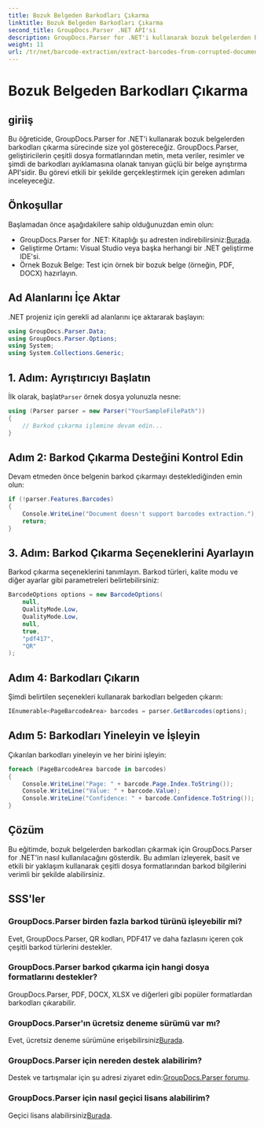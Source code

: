 ```yaml
---
title: Bozuk Belgeden Barkodları Çıkarma
linktitle: Bozuk Belgeden Barkodları Çıkarma
second_title: GroupDocs.Parser .NET API'si
description: GroupDocs.Parser for .NET'i kullanarak bozuk belgelerden barkodları nasıl çıkaracağınızı öğrenin. Adım adım talimatlarla kapsamlı eğitim.
weight: 11
url: /tr/net/barcode-extraction/extract-barcodes-from-corrupted-document/
---
```


# Bozuk Belgeden Barkodları Çıkarma

## giriiş
Bu öğreticide, GroupDocs.Parser for .NET'i kullanarak bozuk belgelerden barkodları çıkarma sürecinde size yol göstereceğiz. GroupDocs.Parser, geliştiricilerin çeşitli dosya formatlarından metin, meta veriler, resimler ve şimdi de barkodları ayıklamasına olanak tanıyan güçlü bir belge ayrıştırma API'sidir. Bu görevi etkili bir şekilde gerçekleştirmek için gereken adımları inceleyeceğiz.
## Önkoşullar
Başlamadan önce aşağıdakilere sahip olduğunuzdan emin olun:
-  GroupDocs.Parser for .NET: Kitaplığı şu adresten indirebilirsiniz:[Burada](https://releases.groupdocs.com/parser/net/).
- Geliştirme Ortamı: Visual Studio veya başka herhangi bir .NET geliştirme IDE'si.
- Örnek Bozuk Belge: Test için örnek bir bozuk belge (örneğin, PDF, DOCX) hazırlayın.

## Ad Alanlarını İçe Aktar
.NET projeniz için gerekli ad alanlarını içe aktararak başlayın:
```csharp
using GroupDocs.Parser.Data;
using GroupDocs.Parser.Options;
using System;
using System.Collections.Generic;
```
## 1. Adım: Ayrıştırıcıyı Başlatın
 İlk olarak, başlat`Parser` örnek dosya yolunuzla nesne:
```csharp
using (Parser parser = new Parser("YourSampleFilePath"))
{
    // Barkod çıkarma işlemine devam edin...
}
```
## Adım 2: Barkod Çıkarma Desteğini Kontrol Edin
Devam etmeden önce belgenin barkod çıkarmayı desteklediğinden emin olun:
```csharp
if (!parser.Features.Barcodes)
{
    Console.WriteLine("Document doesn't support barcodes extraction.");
    return;
}
```
## 3. Adım: Barkod Çıkarma Seçeneklerini Ayarlayın
Barkod çıkarma seçeneklerini tanımlayın. Barkod türleri, kalite modu ve diğer ayarlar gibi parametreleri belirtebilirsiniz:
```csharp
BarcodeOptions options = new BarcodeOptions(
    null,
    QualityMode.Low,
    QualityMode.Low,
    null,
    true,
    "pdf417",
    "QR"
);
```
## Adım 4: Barkodları Çıkarın
Şimdi belirtilen seçenekleri kullanarak barkodları belgeden çıkarın:
```csharp
IEnumerable<PageBarcodeArea> barcodes = parser.GetBarcodes(options);
```
## Adım 5: Barkodları Yineleyin ve İşleyin
Çıkarılan barkodları yineleyin ve her birini işleyin:
```csharp
foreach (PageBarcodeArea barcode in barcodes)
{
    Console.WriteLine("Page: " + barcode.Page.Index.ToString());
    Console.WriteLine("Value: " + barcode.Value);
    Console.WriteLine("Confidence: " + barcode.Confidence.ToString());
}
```

## Çözüm
Bu eğitimde, bozuk belgelerden barkodları çıkarmak için GroupDocs.Parser for .NET'in nasıl kullanılacağını gösterdik. Bu adımları izleyerek, basit ve etkili bir yaklaşım kullanarak çeşitli dosya formatlarından barkod bilgilerini verimli bir şekilde alabilirsiniz.

## SSS'ler
### GroupDocs.Parser birden fazla barkod türünü işleyebilir mi?
Evet, GroupDocs.Parser, QR kodları, PDF417 ve daha fazlasını içeren çok çeşitli barkod türlerini destekler.
### GroupDocs.Parser barkod çıkarma için hangi dosya formatlarını destekler?
GroupDocs.Parser, PDF, DOCX, XLSX ve diğerleri gibi popüler formatlardan barkodları çıkarabilir.
### GroupDocs.Parser'ın ücretsiz deneme sürümü var mı?
 Evet, ücretsiz deneme sürümüne erişebilirsiniz[Burada](https://releases.groupdocs.com/).
### GroupDocs.Parser için nereden destek alabilirim?
 Destek ve tartışmalar için şu adresi ziyaret edin:[GroupDocs.Parser forumu](https://forum.groupdocs.com/c/parser/17).
### GroupDocs.Parser için nasıl geçici lisans alabilirim?
 Geçici lisans alabilirsiniz[Burada](https://purchase.groupdocs.com/temporary-license/).